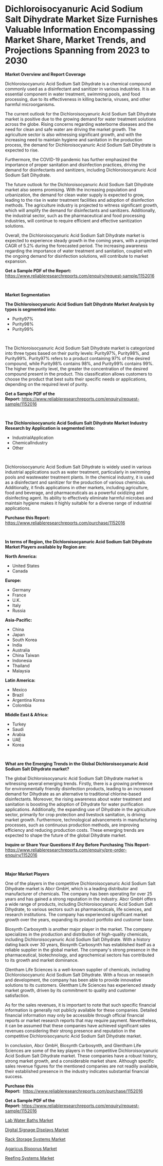 <p><h1>Dichloroisocyanuric Acid Sodium Salt Dihydrate Market Size Furnishes Valuable Information Encompassing Market Share, Market Trends, and Projections Spanning from 2023 to 2030</h1></p><p><strong>Market Overview and Report Coverage</strong></p>
<p><p>Dichloroisocyanuric Acid Sodium Salt Dihydrate is a chemical compound commonly used as a disinfectant and sanitizer in various industries. It is an essential component in water treatment, swimming pools, and food processing, due to its effectiveness in killing bacteria, viruses, and other harmful microorganisms.</p><p>The current outlook for the Dichloroisocyanuric Acid Sodium Salt Dihydrate market is positive due to the growing demand for water treatment solutions across the globe. Rising concerns regarding waterborne diseases and the need for clean and safe water are driving the market growth. The agriculture sector is also witnessing significant growth, and with the increasing need to maintain hygiene and sanitation in the production process, the demand for Dichloroisocyanuric Acid Sodium Salt Dihydrate is expected to rise.</p><p>Furthermore, the COVID-19 pandemic has further emphasized the importance of proper sanitation and disinfection practices, driving the demand for disinfectants and sanitizers, including Dichloroisocyanuric Acid Sodium Salt Dihydrate.</p><p>The future outlook for the Dichloroisocyanuric Acid Sodium Salt Dihydrate market also seems promising. With the increasing population and urbanization, the demand for clean water supply is expected to grow, leading to the rise in water treatment facilities and adoption of disinfection methods. The agriculture industry is projected to witness significant growth, which will amplify the demand for disinfectants and sanitizers. Additionally, the industrial sector, such as the pharmaceutical and food processing industries, will continue to require efficient and effective sanitization solutions.</p><p>Overall, the Dichloroisocyanuric Acid Sodium Salt Dihydrate market is expected to experience steady growth in the coming years, with a projected CAGR of 5.2% during the forecasted period. The increasing awareness regarding the importance of water treatment and sanitation, coupled with the ongoing demand for disinfection solutions, will contribute to market expansion.</p></p>
<p><strong>Get a Sample PDF of the Report:</strong> <a href="https://www.reliableresearchreports.com/enquiry/request-sample/1152016">https://www.reliableresearchreports.com/enquiry/request-sample/1152016</a></p>
<p>&nbsp;</p>
<p><strong>Market Segmentation</strong></p>
<p><strong>The Dichloroisocyanuric Acid Sodium Salt Dihydrate Market Analysis by types is segmented into:</strong></p>
<p><ul><li>Purity97%</li><li>Purity98%</li><li>Purity99%</li></ul></p>
<p>&nbsp;</p>
<p><p>The Dichloroisocyanuric Acid Sodium Salt Dihydrate market is categorized into three types based on their purity levels: Purity97%, Purity98%, and Purity99%. Purity97% refers to a product containing 97% of the desired compound, while Purity98% contains 98%, and Purity99% contains 99%. The higher the purity level, the greater the concentration of the desired compound present in the product. This classification allows customers to choose the product that best suits their specific needs or applications, depending on the required level of purity.</p></p>
<p><strong>Get a Sample PDF of the Report:</strong>&nbsp;<a href="https://www.reliableresearchreports.com/enquiry/request-sample/1152016">https://www.reliableresearchreports.com/enquiry/request-sample/1152016</a></p>
<p>&nbsp;</p>
<p><strong>The Dichloroisocyanuric Acid Sodium Salt Dihydrate Market Industry Research by Application is segmented into:</strong></p>
<p><ul><li>IndustrialApplication</li><li>ChemicalIndustry</li><li>Other</li></ul></p>
<p>&nbsp;</p>
<p><p>Dichloroisocyanuric Acid Sodium Salt Dihydrate is widely used in various industrial applications such as water treatment, particularly in swimming pools and wastewater treatment plants. In the chemical industry, it is used as a disinfectant and sanitizer for the production of various chemicals. Additionally, it finds applications in other markets, including agriculture, food and beverage, and pharmaceuticals as a powerful oxidizing and disinfecting agent. Its ability to effectively eliminate harmful microbes and maintain hygiene makes it highly suitable for a diverse range of industrial applications.</p></p>
<p><strong>Purchase this Report:</strong>&nbsp; <a href="https://www.reliableresearchreports.com/purchase/1152016">https://www.reliableresearchreports.com/purchase/1152016</a></p>
<p>&nbsp;</p>
<p><strong>In terms of Region, the Dichloroisocyanuric Acid Sodium Salt Dihydrate Market Players available by Region are:</strong></p>
<p>
    <p> <strong> North America: </strong>
        <ul>
            <li>United States</li>
            <li>Canada</li>
        </ul>
        </p> 
    <p> <strong> Europe: </strong>
        <ul>
            <li>Germany</li>
            <li>France</li>
            <li>U.K.</li>
            <li>Italy</li>
            <li>Russia</li>
        </ul>
        </p> 
    <p> <strong> Asia-Pacific: </strong>
        <ul>
            <li>China</li>
            <li>Japan</li>
            <li>South Korea</li>
            <li>India</li>
            <li>Australia</li>
            <li>China Taiwan</li>
            <li>Indonesia</li>
            <li>Thailand</li>
            <li>Malaysia</li>
        </ul>
        </p> 
    <p> <strong> Latin America: </strong>
        <ul>
            <li>Mexico</li>
            <li>Brazil</li>
            <li>Argentina Korea</li>
            <li>Colombia</li>
        </ul>
        </p> 
    <p> <strong> Middle East & Africa: </strong>
        <ul>
            <li>Turkey</li>
            <li>Saudi</li>
            <li>Arabia</li>
            <li>UAE</li>
            <li>Korea</li>
        </ul>
    </p>
    </p>
<p>&nbsp;</p>
<p><strong>What are the Emerging Trends in the Global Dichloroisocyanuric Acid Sodium Salt Dihydrate market?</strong></p>
<p><p>The global Dichloroisocyanuric Acid Sodium Salt Dihydrate market is witnessing several emerging trends. Firstly, there is a growing preference for environmentally friendly disinfection products, leading to an increased demand for Dihydrate as an alternative to traditional chlorine-based disinfectants. Moreover, the rising awareness about water treatment and sanitation is boosting the adoption of Dihydrate for water purification applications. Additionally, the expanding use of Dihydrate in the agriculture sector, primarily for crop protection and livestock sanitation, is driving market growth. Furthermore, technological advancements in manufacturing processes, such as continuous production methods, are improving efficiency and reducing production costs. These emerging trends are expected to shape the future of the global Dihydrate market.</p></p>
<p><strong>Inquire or Share Your Questions If Any Before Purchasing This Report</strong>- <a href="https://www.reliableresearchreports.com/enquiry/pre-order-enquiry/1152016">https://www.reliableresearchreports.com/enquiry/pre-order-enquiry/1152016</a></p>
<p>&nbsp;</p>
<p><strong>Major Market Players</strong></p>
<p><p>One of the players in the competitive Dichloroisocyanuric Acid Sodium Salt Dihydrate market is Abcr GmbH, which is a leading distributor and manufacturer of chemicals. The company has been operating for over 25 years and has gained a strong reputation in the industry. Abcr GmbH offers a wide range of products, including Dichloroisocyanuric Acid Sodium Salt Dihydrate, to various sectors such as pharmaceuticals, life sciences, and research institutions. The company has experienced significant market growth over the years, expanding its product portfolio and customer base.</p><p>Biosynth Carbosynth is another major player in the market. The company specializes in the production and distribution of high-quality chemicals, including Dichloroisocyanuric Acid Sodium Salt Dihydrate. With a history dating back over 30 years, Biosynth Carbosynth has established itself as a reliable supplier in the global market. The company's strong presence in the pharmaceutical, biotechnology, and agrochemical sectors has contributed to its growth and market dominance.</p><p>Glentham Life Sciences is a well-known supplier of chemicals, including Dichloroisocyanuric Acid Sodium Salt Dihydrate. With a focus on research and development, the company has been able to provide innovative solutions to its customers. Glentham Life Sciences has experienced steady market growth, driven by its commitment to quality and customer satisfaction.</p><p>As for the sales revenues, it is important to note that such specific financial information is generally not publicly available for these companies. Detailed financial information may only be accessible through official financial reports or market research reports that may require payment. Nevertheless, it can be assumed that these companies have achieved significant sales revenues considering their strong presence and reputation in the competitive Dichloroisocyanuric Acid Sodium Salt Dihydrate market.</p><p>In conclusion, Abcr GmbH, Biosynth Carbosynth, and Glentham Life Sciences are some of the key players in the competitive Dichloroisocyanuric Acid Sodium Salt Dihydrate market. These companies have a robust history, strong market growth, and a considerable market share. Although specific sales revenue figures for the mentioned companies are not readily available, their established presence in the industry indicates substantial financial success.</p></p>
<p><strong>Purchase this Report:</strong>&nbsp;&nbsp;<a href="https://www.reliableresearchreports.com/purchase/1152016">https://www.reliableresearchreports.com/purchase/1152016</a></p>
<p></p>
<p><strong>Get a Sample PDF of the Report:</strong>&nbsp;<a href="https://www.reliableresearchreports.com/enquiry/request-sample/1152016">https://www.reliableresearchreports.com/enquiry/request-sample/1152016</a></p>
<p><p><a href="https://medium.com/@ivaschinner/lab-water-baths-market-share-evolution-and-market-growth-trends-2023-2030-01dd2d5d78d2">Lab Water Baths Market</a></p><p><a href="https://medium.com/@stephenarmstrong52/digital-signage-displays-nbsp-market-focuses-on-market-share-size-and-projected-forecast-till-2030-85a057655f87">Digital Signage Displays Market</a></p><p><a href="https://medium.com/@odellernser/rack-storage-systems-market-analysis-and-sze-forecasted-for-period-from-2023-to-2030-7e8c9018f663">Rack Storage Systems Market</a></p><p><a href="https://medium.com/@shubham99912151/agaricus-bisporus-market-analysis-its-cagr-market-segmentation-and-global-industry-overview-506fe1ac32be">Agaricus Bisporus Market</a></p><p><a href="https://medium.com/@gussiehauck/reefing-systems-market-analysis-its-cagr-market-segmentation-and-global-industry-overview-bd9b1e804f31">Reefing Systems Market</a></p></p>